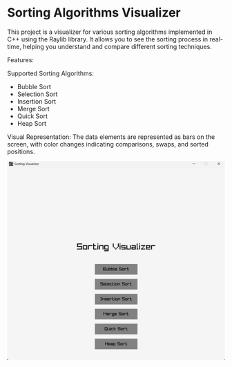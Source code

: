 # Sorting Algorithms Visualizer

This project is a visualizer for various sorting algorithms implemented in C++ using the Raylib library. It allows you to see the sorting process in real-time, helping you understand and compare different sorting techniques.

Features:

Supported Sorting Algorithms: 

- Bubble Sort
- Selection Sort
- Insertion Sort
- Merge Sort
- Quick Sort
- Heap Sort

Visual Representation: The data elements are represented as bars on the screen, with color changes indicating comparisons, swaps, and sorted positions.


![Alt Text](Screenshot2024-07-07153755.png.png)
